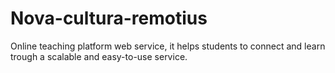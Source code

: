 # Nova-cultura-remotius
Online teaching platform web service, it helps students to connect and learn trough a scalable and easy-to-use service.
